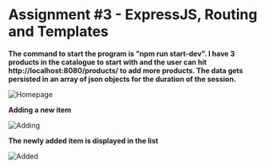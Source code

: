 # Assignment #3 - ExpressJS, Routing and Templates

**The command to start the program is "npm run start-dev". I have 3 products in the catalogue to start with and the user can hit http://localhost:8080/products/ to add more products. The data gets persisted in an array of json objects for the duration of the session.**

![Homepage](https://github.com/HarvardDCENode/assignment-3-tmussa1/blob/master/homePage.PNG)

**Adding a new item**

![Adding](https://github.com/HarvardDCENode/assignment-3-tmussa1/blob/master/adding.PNG)

**The newly added item is displayed in the list**

![Added](https://github.com/HarvardDCENode/assignment-3-tmussa1/blob/master/added.PNG)



